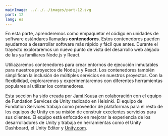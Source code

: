 ```yaml
---
mainImage: ../../../images/part-12.svg
part: 12
lang: es
---
```


<div class="intro">

En esta parte, aprenderemos como empaquetar el código en unidades de software estándares llamadas <strong>contenedores</strong>. Estos contenedores pueden ayudarnos a desarrollar software más rápido y fácil que antes. Durante el trayecto exploraremos un nuevo punto de vista del desarrollo web alejado de las ya familiares Node.js y React.

Utiliazaremos contenedores para crear entornos de ejecución inmutables para nuestros proyectos de Node.js y React. Los contenedores también simplifican la inclusión de múltiples servicios en nuestros proyectos. Con la flexibilidad, exploraremos y experimentaremos con diferentes herramientas populares al utilizar los contenedores.

Esta sección ha sido creada por [Jami Kousa](https://github.com/jakousa) en colaboración con el equipo de Fundation Services de Unity radicado en Helsinki. El equipo de Fundation Services trabaja como proveedor de plataformas para el resto de los equipos de Unity en su misión de construir excelentes servicios para sus clientes. El equipo está enfocado en mejorar la experiencia de los desarrolladores de Unity y trabaja en herramientas como el Unity Dashboard, el Unity Editor y [Unity.com](https://unity.com/).

</div>
